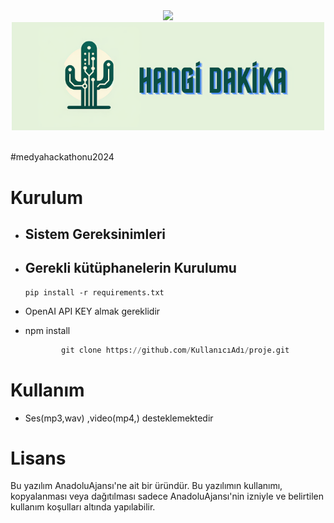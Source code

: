 <div align="center">
<img src="https://media.discordapp.net/attachments/1179411074043355207/1193962121092935710/mt_hackathon.png?ex=65ca4e60&is=65b7d960&hm=b6895c0348a423d054b38a200f5105862132c5d36c0328faae452dcb7f832355&=&format=webp&quality=lossless&width=1440&height=482" width="1000px">
</div>

<div align="center">
<img src="src/HANGİ DAKİKA (1).png" width="500px">
</div>
<br>


#medyahackathonu2024


# Kurulum
* ## Sistem Gereksinimleri

* ## Gerekli kütüphanelerin Kurulumu
    ```
    pip install -r requirements.txt
    ```
* OpenAI API KEY almak gereklidir

* npm install 

    ```python
            git clone https://github.com/KullanıcıAdı/proje.git

    ```

# Kullanım
* Ses(mp3,wav) ,video(mp4,) desteklemektedir



# Lisans
Bu yazılım AnadoluAjansı'ne ait bir üründür. Bu yazılımın kullanımı, kopyalanması veya dağıtılması sadece AnadoluAjansı'nin izniyle ve belirtilen kullanım koşulları altında yapılabilir.
